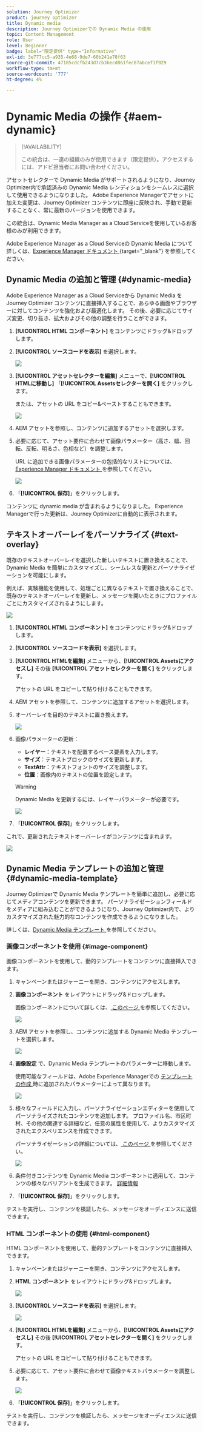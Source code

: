 ```yaml
---
solution: Journey Optimizer
product: journey optimizer
title: Dynamic media
description: Journey Optimizerでの Dynamic Media の使用
topic: Content Management
role: User
level: Beginner
badge: label="限定提供" type="Informative"
exl-id: 3e777cc5-a935-4e68-9de7-60b241e78f63
source-git-commit: 47185cdcfb243d7cb3becd861fec87abcef1f929
workflow-type: tm+mt
source-wordcount: '777'
ht-degree: 4%

---
```


# Dynamic Media の操作 {#aem-dynamic}

>[!AVAILABILITY]
>
>この統合は、一連の組織のみが使用できます（限定提供）。アクセスするには、アドビ担当者にお問い合わせください。

アセットセレクターで Dynamic Media がサポートされるようになり、Journey Optimizer内で承認済みの Dynamic Media レンディションをシームレスに選択して使用できるようになりました。 Adobe Experience Managerでアセットに加えた変更は、Journey Optimizer コンテンツに即座に反映され、手動で更新することなく、常に最新のバージョンを使用できます。

この統合は、Dynamic Media Manager as a Cloud Serviceを使用しているお客様のみが利用できます。

Adobe Experience Manager as a Cloud Serviceの Dynamic Media について詳しくは、[Experience Manager ドキュメント ](https://experienceleague.adobe.com/ja/docs/experience-manager-cloud-service/content/assets/dynamicmedia/dynamic-media){target="_blank"} を参照してください。

## Dynamic Media の追加と管理 {#dynamic-media}

Adobe Experience Manager as a Cloud Serviceから Dynamic Media をJourney Optimizer コンテンツに直接挿入することで、あらゆる画面やブラウザーに対してコンテンツを強化および最適化します。  その後、必要に応じてサイズ変更、切り抜き、拡大およびその他の調整を行うことができます。

1. **[!UICONTROL HTML コンポーネント]** をコンテンツにドラッグ&amp;ドロップします。

1. **[!UICONTROL ソースコードを表示]** を選択します。

   ![](assets/dynamic-media-1.png)

1. **[!UICONTROL アセットセレクターを編集]** メニューで、**[!UICONTROL HTMLに移動し]** 「**[!UICONTROL Assetsセレクターを開く]** をクリックします。

   または、アセットの URL をコピー&amp;ペーストすることもできます。

   ![](assets/dynamic-media-2.png)

1. AEM アセットを参照し、コンテンツに追加するアセットを選択します。

1. 必要に応じて、アセット要件に合わせて画像パラメーター（高さ、幅、回転、反転、明るさ、色相など）を調整します。

   URL に追加できる画像パラメーターの包括的なリストについては、[Experience Manager ドキュメント ](https://experienceleague.adobe.com/ja/docs/dynamic-media-developer-resources/image-serving-api/image-serving-api/http-protocol-reference/command-reference/c-command-reference) を参照してください。

   ![](assets/dynamic-media-3.png)

1. 「**[!UICONTROL 保存]**」をクリックします。

コンテンツに dynamic media が含まれるようになりました。 Experience Managerで行った更新は、Journey Optimizerに自動的に表示されます。

## テキストオーバーレイをパーソナライズ {#text-overlay}

既存のテキストオーバーレイを選択した新しいテキストに置き換えることで、Dynamic Media を簡単にカスタマイズし、シームレスな更新とパーソナライゼーションを可能にします。

例えば、実験機能を使用して、処理ごとに異なるテキストで置き換えることで、既存のテキストオーバーレイを更新し、メッセージを開いたときにプロファイルごとにカスタマイズされるようにします。

![](assets/dynamic-media-layout-1.png)

1. **[!UICONTROL HTML コンポーネント]** をコンテンツにドラッグ&amp;ドロップします。

1. **[!UICONTROL ソースコードを表示]** を選択します。

1. **[!UICONTROL HTMLを編集]** メニューから、**[!UICONTROL Assetsにアクセスし]** その後 **[!UICONTROL アセットセレクターを開く]** をクリックします。

   アセットの URL をコピーして貼り付けることもできます。

1. AEM アセットを参照して、コンテンツに追加するアセットを選択します。

1. オーバーレイを目的のテキストに置き換えます。

   ![](assets/do-not-localize/dynamic_media_layout.gif)

1. 画像パラメーターの更新：

   * **レイヤー**：テキストを配置するベース要素を入力します。
   * **サイズ**：テキストブロックのサイズを更新します。
   * **TextAttr**：テキストフォントのサイズを調整します。
   * **位置**：画像内のテキストの位置を設定します。

   >[!WARNING]
   >
   >Dynamic Media を更新するには、レイヤーパラメーターが必要です。

   ![](assets/dynamic-media-layout-2.png)

1. 「**[!UICONTROL 保存]**」をクリックします。

これで、更新されたテキストオーバーレイがコンテンツに含まれます。

![](assets/dynamic-media-layout-3.png)

## Dynamic Media テンプレートの追加と管理 {#dynamic-media-template}

Journey Optimizerで Dynamic Media テンプレートを簡単に追加し、必要に応じてメディアコンテンツを更新できます。 パーソナライゼーションフィールドをメディアに組み込むことができるようになり、Journey Optimizer内で、よりカスタマイズされた魅力的なコンテンツを作成できるようになりました。

詳しくは、[Dynamic Media テンプレート ](https://experienceleague.adobe.com/ja/docs/dynamic-media-classic/using/template-basics/quick-start-template-basics) を参照してください。

### 画像コンポーネントを使用 {#image-component}

画像コンポーネントを使用して、動的テンプレートをコンテンツに直接挿入できます。

1. キャンペーンまたはジャーニーを開き、コンテンツにアクセスします。

1. **画像コンポーネント** をレイアウトにドラッグ&amp;ドロップします。

   画像コンポーネントについて詳しくは、[ このページ ](../email/content-components.md) を参照してください。

   ![](assets/dynamic-media-template-1.png)

1. AEM アセットを参照し、コンテンツに追加する Dynamic Media テンプレートを選択します。

   ![](assets/dynamic-media-template-2.png)

1. **画像設定** で、Dynamic Media テンプレートのパラメーターに移動します。

   使用可能なフィールドは、Adobe Experience Managerでの [ テンプレートの作成 ](https://experienceleague.adobe.com/ja/docs/dynamic-media-classic/using/template-basics/creating-template-parameters#creating_template_parameters) 時に追加されたパラメーターによって異なります。

   ![](assets/dynamic-media-template-3.png)

1. 様々なフィールドに入力し、パーソナライゼーションエディターを使用してパーソナライズされたコンテンツを追加します。 プロファイル名、市区町村、その他の関連する詳細など、任意の属性を使用して、よりカスタマイズされたエクスペリエンスを作成できます。

   パーソナライゼーションの詳細については、[ このページ ](../personalization/personalize.md) を参照してください。

   ![](assets/do-not-localize/dynamic_media_template.gif)

1. 条件付きコンテンツを Dynamic Media コンポーネントに適用して、コンテンツの様々なバリアントを生成できます。 [詳細情報](../personalization/dynamic-content.md)

1. 「**[!UICONTROL 保存]**」をクリックします。

テストを実行し、コンテンツを検証したら、メッセージをオーディエンスに送信できます。

### HTML コンポーネントの使用 {#html-component}

HTML コンポーネントを使用して、動的テンプレートをコンテンツに直接挿入できます。

1. キャンペーンまたはジャーニーを開き、コンテンツにアクセスします。

1. **HTML コンポーネント** をレイアウトにドラッグ&amp;ドロップします。

   ![](assets/dynamic-media-template-4.png)

1. **[!UICONTROL ソースコードを表示]** を選択します。

   ![](assets/dynamic-media-template-5.png)

1. **[!UICONTROL HTMLを編集]** メニューから、**[!UICONTROL Assetsにアクセスし]** その後 **[!UICONTROL アセットセレクターを開く]** をクリックします。

   アセットの URL をコピーして貼り付けることもできます。

1. 必要に応じて、アセット要件に合わせて画像テキストパラメーターを調整します。

   ![](assets/do-not-localize/dynamic_media_template_html.gif)

1. 「**[!UICONTROL 保存]**」をクリックします。

テストを実行し、コンテンツを検証したら、メッセージをオーディエンスに送信できます。

<!--
## Personalization with Text Overlay

Easily customize any dynamic media by replacing the existing text overlay with new text of your choice, allowing for seamless updates and personalization.

In this example, our goal is to update the existing text overlay by replacing it with a new validity date and adding a personalization block, ensuring it is customized for each profile when they open their messages.

1. Drag and drop an **[!UICONTROL HTML component]** into your content.

1. Select **[!UICONTROL Show the source code]**.

1. From the **[!UICONTROL Edit HTML]** menu, access **[!UICONTROL Assets]** then **[!UICONTROL Open asset selector]**.

    You can also simply copy and paste your assets URL.

1. Browse through your AEM assets and select the one you want to add to your content.

1. Replace the overlay with the desired text.

    Here we change the validity date from 31st December 2024 to the 1st July 2025.

1. Add the required personalization fields to your image.

1. Click **[!UICONTROL Save]**.

Your content now includes your updated text overlay and personalization.

## Add Dynamic media conditional content

Enable conditional content in your dynamic media to better target your audience and deliver a more personalized experience.

1. Drag and drop an **[!UICONTROL HTML component]** into your content.

1. Select **[!UICONTROL Show the source code]**.

1. From the **[!UICONTROL Edit HTML]** menu, access **[!UICONTROL Assets]** then **[!UICONTROL Open asset selector]**.

    You can also simply copy and paste your assets URL.

1. Browse through your AEM assets and select the one you want to add to your content.

1. Once your dynamic media is inserted to your content, select **[!UICONTROL Enable conditional]** content from your HTML component toolbar to create your different user experiences. 

1. From the Variant - 1, click **[!UICONTROL Select condition]** to fine tune your audience.

1. Choose your condition or create a new one if needed and click **[!UICONTROL Select]**.

    [Learn more about conditions](../personalization/create-conditions.md)

1. Select your **[!UICONTROL Component]** and access the **[!UICONTROL Settings]** menu.

1. In the **[!UICONTROL Custom Attributes]** menu, populate the Dynamic Media text and personalization fields to customize the content for your audience.

-->
